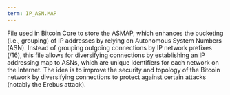 ```yaml
---
term: IP_ASN.MAP
---
```


File used in Bitcoin Core to store the ASMAP, which enhances the bucketing (i.e., grouping) of IP addresses by relying on Autonomous System Numbers (ASN). Instead of grouping outgoing connections by IP network prefixes (/16), this file allows for diversifying connections by establishing an IP addressing map to ASNs, which are unique identifiers for each network on the Internet. The idea is to improve the security and topology of the Bitcoin network by diversifying connections to protect against certain attacks (notably the Erebus attack).